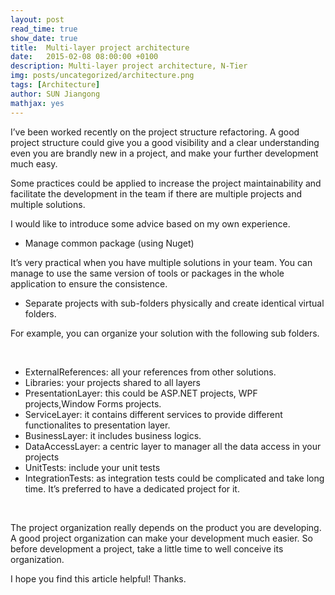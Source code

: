```yaml
---
layout: post
read_time: true
show_date: true
title:  Multi-layer project architecture
date:   2015-02-08 08:00:00 +0100
description: Multi-layer project architecture, N-Tier
img: posts/uncategorized/architecture.png
tags: [Architecture]
author: SUN Jiangong
mathjax: yes
---
```



I’ve been worked recently on the project structure refactoring. A good project structure could give you a good visibility and a clear understanding even you are brandly new in a project, and make your further development much easy.

Some practices could be applied to increase the project maintainability and facilitate the development in the team if there are multiple projects and multiple solutions.

I would like to introduce some advice based on my own experience.

- Manage common package (using Nuget)

It’s very practical when you have multiple solutions in your team. You can manage to use the same version of tools or packages in the whole application to ensure the consistence.

- Separate projects with sub-folders physically and create identical virtual folders.

For example, you can organize your solution with the following sub folders.

<br/>

- ExternalReferences: all your references from other solutions.
- Libraries: your projects shared to all layers
- PresentationLayer: this could be ASP.NET projects, WPF projects,Window Forms projects.
- ServiceLayer: it contains different services to provide different functionalites to presentation layer.
- BusinessLayer: it includes business logics.
- DataAccessLayer: a centric layer to manager all the data access in your projects
- UnitTests: include your unit tests
- IntegrationTests: as integration tests could be complicated and take long time. It’s preferred to have a dedicated project for it.

<br/>

The project organization really depends on the product you are developing. A good project organization can make your development much easier. So before development a project, take a little time to well conceive its organization.

I hope you find this article helpful! Thanks.